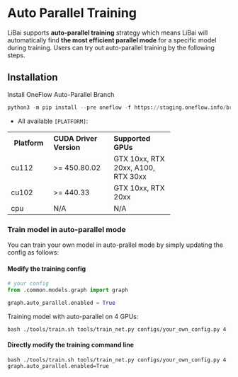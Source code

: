 # Auto Parallel Training

LiBai supports **auto-parallel training** strategy which means LiBai will automatically find **the most efficient parallel mode** for a specific model during training. Users can try out auto-parallel training by the following steps.

## Installation
Install OneFlow Auto-Parallel Branch

```python
python3 -m pip install --pre oneflow -f https://staging.oneflow.info/branch/release-auto_parallel-v0.1/[PLATFORM]
```
- All available `[PLATFORM]`:

<table class="docutils">
  <tbody>
    <tr>
      <th width="80"> Platform </th>
      <th valign="bottom" align="left" width="120">CUDA Driver Version</th>
      <th valign="bottom" align="left" width="120">Supported GPUs</th>
    </tr>
    <tr>
      <td align="left"> cu112 </td>
      <td align="left"> >= 450.80.02 </td>
      <td align="left"> GTX 10xx, RTX 20xx, A100, RTX 30xx</td>
    </tr>
    <tr>
      <td align="left"> cu102 </td>
      <td align="left"> >= 440.33 </td>
      <td align="left"> GTX 10xx, RTX 20xx</td>
    </tr>
    <tr>
      <td align="left"> cpu </td>
      <td align="left"> N/A </td>
      <td align="left"> N/A </td>
    </tr>
  </tbody>
</table>


### Train model in auto-parallel mode
You can train your own model in auto-prallel mode by simply updating the config as follows:
#### Modify the training config
```python
# your config
from .common.models.graph import graph

graph.auto_parallel.enabled = True
```
Training model with auto-parallel on 4 GPUs:
```shell
bash ./tools/train.sh tools/train_net.py configs/your_own_config.py 4
```

#### Directly modify the training command line
```shell
bash ./tools/train.sh tools/train_net.py configs/your_own_config.py 4 graph.auto_parallel.enabled=True
```